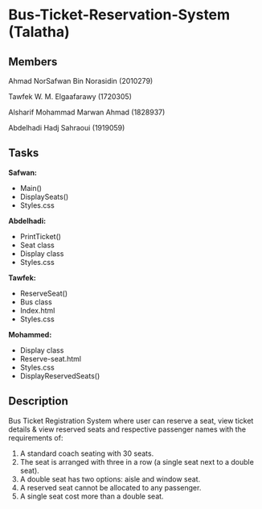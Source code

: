 # Bus-Ticket-Reservation-System (Talatha)

## Members
Ahmad NorSafwan Bin Norasidin (2010279)

Tawfek W. M. Elgaafarawy (1720305)

Alsharif Mohammad Marwan Ahmad (1828937)

Abdelhadi Hadj Sahraoui (1919059)

## Tasks
**Safwan:**
- Main()
- DisplaySeats()
- Styles.css

**Abdelhadi:**
- PrintTicket()
- Seat class
- Display class
- Styles.css

**Tawfek:**
- ReserveSeat()
- Bus class
- Index.html
- Styles.css

**Mohammed:**
- Display class
- Reserve-seat.html
- Styles.css
- DisplayReservedSeats()

## Description
Bus Ticket Registration System where user can reserve a seat, view ticket details & view reserved seats and respective passenger names with the requirements of:
1. A standard coach seating with 30 seats.
2. The seat is arranged with three in a row (a single seat next to a double seat).
3. A double seat has two options: aisle and window seat.
4. A reserved seat cannot be allocated to any passenger.
5. A single seat cost more than a double seat.
